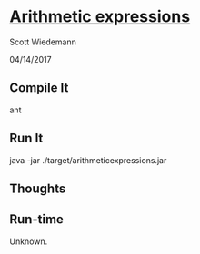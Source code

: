 # [Arithmetic expressions](http://projecteuler.net/problem=93)
Scott Wiedemann

04/14/2017

## Compile It
ant


## Run It
java -jar ./target/arithmeticexpressions.jar

## Thoughts


## Run-time
Unknown.
